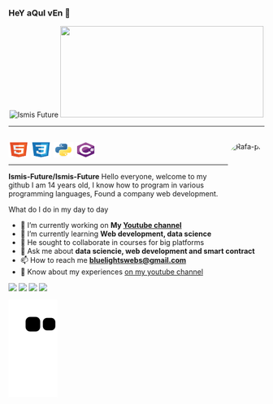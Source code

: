 ### HeY aQuI vEn 👋
<div align="center"><img src="https://github-readme-stats.vercel.app/api?username=Ismis-Future&theme=prussian&show_icons=true&locale=en" alt="Ismis Future" /> <img height="180em" width="400em" src="https://github-readme-stats.vercel.app/api/top-langs/?username=Ismis-Future&layout=compact&langs_count=7&theme=prussian"/>
<div[![trophy](https://github-profile-trophy.vercel.app/?Ismis-Future=ryo-ma&theme=onedark)](https://github.com/ryo-ma/github-profile-trophy)/>

</div> 
<hr>
<div style="display: inline_block"><br>
  <img align="center" alt="Rafa-HTML" height="30" width="40" src="https://raw.githubusercontent.com/devicons/devicon/master/icons/html5/html5-original.svg">
  <img align="center" alt="Rafa-CSS" height="30" width="40" src="https://raw.githubusercontent.com/devicons/devicon/master/icons/css3/css3-original.svg">
  <img align="center" alt="Rafa-Python" height="30" width="40" src="https://raw.githubusercontent.com/devicons/devicon/master/icons/python/python-original.svg">
  <img align="center" alt="Rafa-Csharp" height="30" width="40" src="https://raw.githubusercontent.com/devicons/devicon/master/icons/csharp/csharp-original.svg">
  <img align="right" alt="Rafa-pic" height="150" style="border-radius:50px;" src="https://media.discordapp.net/attachments/639956127056134178/890373478988013628/Publicacoes_Instagram_1_1.png?width=676&height=676">
</div>
<hr>

**Ismis-Future/Ismis-Future** Hello everyone, welcome to my github I am 14 years old, I know how to program in various programming languages, Found a company
web development.
 
</div>
What do I do in my day to day

- 📝 I’m currently working on **My [Youtube channel](https://www.youtube.com/channel/UCpShfqHcTduURlVihvknzXg)**
- 🌱 I’m currently learning **Web development, data science**
- 👯 He sought to collaborate in courses for big platforms
- 💬 Ask me about **data sciencie, web development and smart contract**
- 📫 How to reach me **bluelightswebs@gmail.com**
- 📄 Know about my experiences [on my youtube channel](https://www.youtube.com/channel/UCpShfqHcTduURlVihvknzXg)

<div> 
  <a href="https://www.youtube.com/channel/UCpShfqHcTduURlVihvknzXg" target="_blank"><img src="https://img.shields.io/badge/YouTube-FF0000?style=for-the-badge&logo=youtube&logoColor=white" target="_blank"></a>
  <a href="https://www.instagram.com/isma_herr/![py](https://user-images.githubusercontent.com/79584395/146001292-7ee3afc0-7a7a-4ef0-b0df-88d4a644ec2e.png)
" target="_blank"><img src="https://img.shields.io/badge/-Instagram-%23E4405F?style=for-the-badge&logo=instagram&logoColor=white" target="_blank"></a>
 <a href="https://discord.gg/Dc8DKDAyFn" target="_blank"><img src="https://img.shields.io/badge/Discord-7289DA?style=for-the-badge&logo=discord&logoColor=white" target="_blank"></a> 
  <a href = "mailto:herreraismael469@gmail.com"><img src="https://img.shields.io/badge/-Gmail-%23333?style=for-the-badge&logo=gmail&logoColor=white" target="_blank"></a>
 
  ![Snake animation](https://github.com/rafaballerini/rafaballerini/blob/output/github-contribution-grid-snake.svg)
